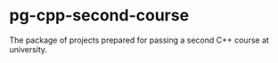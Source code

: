 # pg-cpp-second-course
The package of projects prepared for passing a second C++ course at university.
